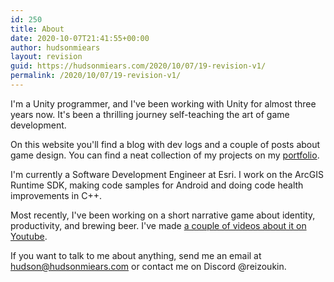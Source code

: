 ```yaml
---
id: 250
title: About
date: 2020-10-07T21:41:55+00:00
author: hudsonmiears
layout: revision
guid: https://hudsonmiears.com/2020/10/07/19-revision-v1/
permalink: /2020/10/07/19-revision-v1/
---
```

I'm a Unity programmer, and I've been working with Unity for almost three years now. It's been a thrilling journey self-teaching the art of game development.

On this website you'll find a blog with dev logs and a couple of posts about game design. You can find a neat collection of my projects on my [portfolio](https://hudsonmiears.com/portfolio/).

I'm currently a Software Development Engineer at Esri. I work on the ArcGIS Runtime SDK, making code samples for Android and doing code health improvements in C++.

Most recently, I've been working on a short narrative game about identity, productivity, and brewing beer. I've made [a couple of videos about it on Youtube](https://www.youtube.com/channel/UCpHSXFLxATDubOAje6dDKeg?view_as=subscriber).

If you want to talk to me about anything, send me an email at hudson@hudsonmiears.com or contact me on Discord @reizoukin.